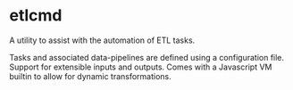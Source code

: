 etlcmd
======

A utility to assist with the automation of ETL tasks.


Tasks and associated data-pipelines are defined using a configuration file. Support for extensible inputs and outputs. Comes with a Javascript VM builtin to allow for dynamic transformations.